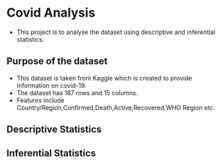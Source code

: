 # Covid Analysis

-  This project is to analyse the dataset using descriptive and inferential statistics.

## Purpose of the dataset
- This dataset is taken from Kaggle which is created to provide information on covid-19.
- The dataset has 187 rows and 15 columns. 
- Features include Country/Region,Confirmed,Death,Active,Recovered,WHO Region etc.

## Descriptive Statistics 




## Inferential Statistics
